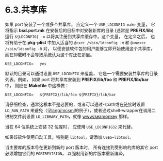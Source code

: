 # 6.3.共享库

如果 port 安装了一个或多个共享库， 应定义一个 `USE_LDCONFIG make` 变量， 它将指示 **bsd.port.mk** 在安装后的目标中对安装新库的目录 (通常是 **PREFIX/lib**) 运行 `${LDCONFIG} -m` 以将其注册到共享库缓存中。这个变量， 在定义之后， 也将有助于在 **pkg-plist** 中加入适当的 `@exec /sbin/ldconfig -m` 和 `@unexec /sbin/ldconfig -R` 对， 以便安装软件包的用户能够立即开始使用这个共享库， 而在卸载时不会导致系统认为这个库还在那里。

```shell
USE_LDCONFIG=	yes
```

默认的目录可以通过设置 `USE_LDCONFIG` 来覆盖， 它是一个需要安装共享库的目录列表。例如， 如果 port 将共享库安装到 **PREFIX/lib/foo** 和 **PREFIX/lib/bar** 中， 则应在 **Makefile** 中这样做：

```shell
USE_LDCONFIG=	${PREFIX}/lib/foo ${PREFIX}/lib/bar
```

请仔细检查，通常这根本不是必要的，或者可以通过-rpath或在链接时设置 `LD_RUN_PATH` 来避免（见[lang/mosml](https://cgit.freebsd.org/ports/tree/lang/mosml/)的例子），或者通过shell-wrapper在调用二进制文件前设置 `LD_LIBRARY_PATH`，就像 [www/seamonkey](https://cgit.freebsd.org/ports/tree/www/seamonkey/) 那样。

当在 64 位系统上安装 32 位库时， 应使用 `USE_LDCONFIG32` 来代替。

如果该软件使用自动工具，特别是 `libtool`，请添加 `USES=libtool`。

当主要库的版本号在更新到新的 port 版本时， 所有连接到受影响的库的其它 port 必须增加它们的 `PORTREVISION`， 以强制用新的库版本重新编译。

